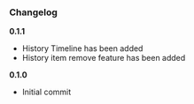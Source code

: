 ### Changelog

**0.1.1**

* History Timeline has been added
* History item remove feature has been added

**0.1.0**

* Initial commit
